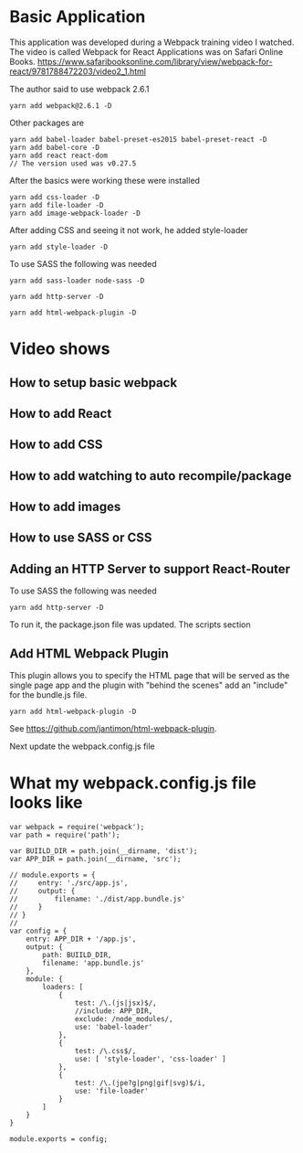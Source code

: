 # Basic Application
This application was developed during a Webpack training video I watched.
The video is called Webpack for React Applications was on Safari Online Books.
 https://www.safaribooksonline.com/library/view/webpack-for-react/9781788472203/video2_1.html
 
The author said to use webpack 2.6.1

    yarn add webpack@2.6.1 -D

Other packages are

    yarn add babel-loader babel-preset-es2015 babel-preset-react -D
    yarn add babel-core -D
    yarn add react react-dom
    // The version used was v0.27.5 
    
    
After the basics were working these were installed

    yarn add css-loader -D
    yarn add file-loader -D
    yarn add image-webpack-loader -D

After adding CSS and seeing it not work, he added style-loader

    yarn add style-loader -D

To use SASS the following was needed

    yarn add sass-loader node-sass -D

    yarn add http-server -D

    yarn add html-webpack-plugin -D

# Video shows

## How to setup basic webpack

## How to add React

## How to add CSS

## How to add watching to auto recompile/package

## How to add images

## How to use SASS or CSS

## Adding an HTTP Server to support React-Router
To use SASS the following was needed

    yarn add http-server -D
   
To run it, the package.json file was updated.  The scripts section

## Add HTML Webpack Plugin
This plugin allows you to specify the HTML page that will be served
as the single page app and the plugin with "behind the scenes" add
an "include" for the bundle.js file.

    yarn add html-webpack-plugin -D

See https://github.com/jantimon/html-webpack-plugin.

Next update the webpack.config.js file


 
 

# What my webpack.config.js file looks like



    var webpack = require('webpack');
    var path = require('path');
    
    var BUIILD_DIR = path.join(__dirname, 'dist');
    var APP_DIR = path.join(__dirname, 'src');
    
    // module.exports = {
    //     entry: './src/app.js',
    //     output: {
    //         filename: './dist/app.bundle.js'
    //     }
    // }
    //
    var config = {
        entry: APP_DIR + '/app.js',
        output: {
            path: BUIILD_DIR,
            filename: 'app.bundle.js'
        },
        module: {
            loaders: [
                {
                    test: /\.(js|jsx)$/,
                    //include: APP_DIR,
                    exclude: /node_modules/,
                    use: 'babel-loader'
                },
                {
                    test: /\.css$/,
                    use: [ 'style-loader', 'css-loader' ]
                },
                {
                    test: /\.(jpe?g|png|gif|svg)$/i,
                    use: 'file-loader'
                }
            ]
        }
    }
    
    module.exports = config;


    
    
    


 
 